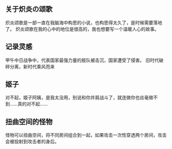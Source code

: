 ## 关于炽炎の颂歌
炽炎颂歌是一部一直在我脑海中构思的小说，也构思得太久了，是时候需要落地了。
炽炎颂歌在我的心中的地位是很高的，我也想要写一个温暖人心的故事。

## 记录灵感
甲午中日战争中，代表国家最强力量的舰队被击沉，国家遭受了侵害。
旧时代破碎分离，新时代乘风而来

## 姬子

对不起，姬子阿姨，是我太没用，别说和你并肩战斗了，就连做你也丝毫做不到……真的对不起……

## 扭曲空间的怪物

怪物可以扭曲空间，将不同房间组合到一起，如果攻击一次性穿透两个房间，攻击会被投射到攻击者的身后。


